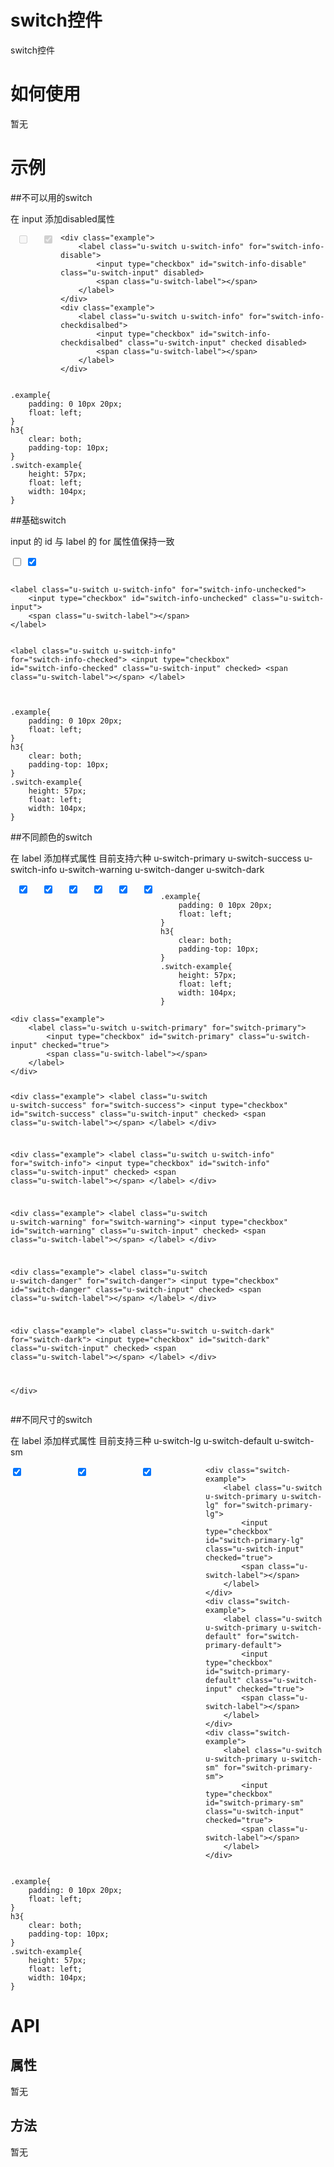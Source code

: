 # switch控件

switch控件

# 如何使用

暂无

# 示例


##不可以用的switch

在 input 添加disabled属性
<div class="example-content"><div class="example">
    <label class="u-switch u-switch-info" for="switch-info-disable">
        <input type="checkbox" id="switch-info-disable" class="u-switch-input" disabled>
        <span class="u-switch-label"></span>
    </label>
</div>
<div class="example">
    <label class="u-switch u-switch-info" for="switch-info-checkdisalbed">
        <input type="checkbox" id="switch-info-checkdisalbed" class="u-switch-input" checked disabled>
        <span class="u-switch-label"></span>
    </label>
</div>
</div>
<style>
.example{
    padding: 0 10px 20px;
    float: left;
}
h3{
    clear: both;
    padding-top: 10px;
}
.switch-example{    
    height: 57px;
    float: left;
    width: 104px;
}

</style>
<div class="examples-code"><pre><code>&lt;div class="example">
    &lt;label class="u-switch u-switch-info" for="switch-info-disable">
        &lt;input type="checkbox" id="switch-info-disable" class="u-switch-input" disabled>
        &lt;span class="u-switch-label">&lt;/span>
    &lt;/label>
&lt;/div>
&lt;div class="example">
    &lt;label class="u-switch u-switch-info" for="switch-info-checkdisalbed">
        &lt;input type="checkbox" id="switch-info-checkdisalbed" class="u-switch-input" checked disabled>
        &lt;span class="u-switch-label">&lt;/span>
    &lt;/label>
&lt;/div></code></pre>
</div>
<div class="examples-code"><pre><code>
.example{
    padding: 0 10px 20px;
    float: left;
}
h3{
    clear: both;
    padding-top: 10px;
}
.switch-example{    
    height: 57px;
    float: left;
    width: 104px;
}
</code></pre>
</div>

##基础switch

input 的 id 与 label 的 for 属性值保持一致
<div class="example-content">
<label class="u-switch u-switch-info" for="switch-info-unchecked">
    <input type="checkbox" id="switch-info-unchecked" class="u-switch-input">
    <span class="u-switch-label"></span>
</label>

<label class="u-switch u-switch-info" for="switch-info-checked">
    <input type="checkbox" id="switch-info-checked" class="u-switch-input" checked>
    <span class="u-switch-label"></span>
</label>
</div>
<style>
.example{
    padding: 0 10px 20px;
    float: left;
}
h3{
    clear: both;
    padding-top: 10px;
}
.switch-example{    
    height: 57px;
    float: left;
    width: 104px;
}

</style>
<div class="examples-code"><pre><code>
&lt;label class="u-switch u-switch-info" for="switch-info-unchecked">
    &lt;input type="checkbox" id="switch-info-unchecked" class="u-switch-input">
    &lt;span class="u-switch-label">&lt;/span>
&lt;/label>

&lt;label class="u-switch u-switch-info" for="switch-info-checked">
    &lt;input type="checkbox" id="switch-info-checked" class="u-switch-input" checked>
    &lt;span class="u-switch-label">&lt;/span>
&lt;/label></code></pre>
</div>
<div class="examples-code"><pre><code>
.example{
    padding: 0 10px 20px;
    float: left;
}
h3{
    clear: both;
    padding-top: 10px;
}
.switch-example{    
    height: 57px;
    float: left;
    width: 104px;
}
</code></pre>
</div>

##不同颜色的switch

在 label 添加样式属性
目前支持六种 u-switch-primary u-switch-success u-switch-info u-switch-warning u-switch-danger u-switch-dark
<style>
.example{
    padding: 0 10px 20px;
    float: left;
}
h3{
    clear: both;
    padding-top: 10px;
}
.switch-example{    
    height: 57px;
    float: left;
    width: 104px;
}

</style>
<div class="example-content"><div class="example">
    <label class="u-switch u-switch-primary" for="switch-primary">
        <input type="checkbox" id="switch-primary" class="u-switch-input" checked="true">
        <span class="u-switch-label"></span>
    </label>
</div>

<div class="example">
    <label class="u-switch u-switch-success" for="switch-success">
        <input type="checkbox" id="switch-success" class="u-switch-input" checked>
        <span class="u-switch-label"></span>
    </label>
</div>

<div class="example">
    <label class="u-switch u-switch-info" for="switch-info">
        <input type="checkbox" id="switch-info" class="u-switch-input" checked>
        <span class="u-switch-label"></span>
    </label>
</div>

<div class="example">
    <label class="u-switch u-switch-warning" for="switch-warning">
        <input type="checkbox" id="switch-warning" class="u-switch-input" checked>
        <span class="u-switch-label"></span>
    </label>
</div>

<div class="example">
    <label class="u-switch u-switch-danger" for="switch-danger">
        <input type="checkbox" id="switch-danger" class="u-switch-input" checked>
        <span class="u-switch-label"></span>
    </label>
</div>

<div class="example">
    <label class="u-switch u-switch-dark" for="switch-dark">
        <input type="checkbox" id="switch-dark" class="u-switch-input" checked>
        <span class="u-switch-label"></span>
    </label>
</div>

</div>
</div>
<div class="examples-code"><pre><code>
.example{
    padding: 0 10px 20px;
    float: left;
}
h3{
    clear: both;
    padding-top: 10px;
}
.switch-example{    
    height: 57px;
    float: left;
    width: 104px;
}
</code></pre>
</div>
<div class="examples-code"><pre><code>&lt;div class="example">
    &lt;label class="u-switch u-switch-primary" for="switch-primary">
        &lt;input type="checkbox" id="switch-primary" class="u-switch-input" checked="true">
        &lt;span class="u-switch-label">&lt;/span>
    &lt;/label>
&lt;/div>

&lt;div class="example">
    &lt;label class="u-switch u-switch-success" for="switch-success">
        &lt;input type="checkbox" id="switch-success" class="u-switch-input" checked>
        &lt;span class="u-switch-label">&lt;/span>
    &lt;/label>
&lt;/div>

&lt;div class="example">
    &lt;label class="u-switch u-switch-info" for="switch-info">
        &lt;input type="checkbox" id="switch-info" class="u-switch-input" checked>
        &lt;span class="u-switch-label">&lt;/span>
    &lt;/label>
&lt;/div>

&lt;div class="example">
    &lt;label class="u-switch u-switch-warning" for="switch-warning">
        &lt;input type="checkbox" id="switch-warning" class="u-switch-input" checked>
        &lt;span class="u-switch-label">&lt;/span>
    &lt;/label>
&lt;/div>

&lt;div class="example">
    &lt;label class="u-switch u-switch-danger" for="switch-danger">
        &lt;input type="checkbox" id="switch-danger" class="u-switch-input" checked>
        &lt;span class="u-switch-label">&lt;/span>
    &lt;/label>
&lt;/div>

&lt;div class="example">
    &lt;label class="u-switch u-switch-dark" for="switch-dark">
        &lt;input type="checkbox" id="switch-dark" class="u-switch-input" checked>
        &lt;span class="u-switch-label">&lt;/span>
    &lt;/label>
&lt;/div>

&lt;/div></code></pre>
</div>

##不同尺寸的switch

在 label 添加样式属性
目前支持三种 u-switch-lg u-switch-default u-switch-sm
<div class="example-content"><div class="switch-example">
    <label class="u-switch u-switch-primary u-switch-lg" for="switch-primary-lg">
        <input type="checkbox" id="switch-primary-lg" class="u-switch-input" checked="true">
        <span class="u-switch-label"></span>
    </label>
</div>
<div class="switch-example">
    <label class="u-switch u-switch-primary u-switch-default" for="switch-primary-default">
        <input type="checkbox" id="switch-primary-default" class="u-switch-input" checked="true">
        <span class="u-switch-label"></span>
    </label>
</div>
<div class="switch-example">
    <label class="u-switch u-switch-primary u-switch-sm" for="switch-primary-sm">
        <input type="checkbox" id="switch-primary-sm" class="u-switch-input" checked="true">
        <span class="u-switch-label"></span>
    </label>
</div>
</div>
<style>
.example{
    padding: 0 10px 20px;
    float: left;
}
h3{
    clear: both;
    padding-top: 10px;
}
.switch-example{    
    height: 57px;
    float: left;
    width: 104px;
}

</style>
<div class="examples-code"><pre><code>&lt;div class="switch-example">
    &lt;label class="u-switch u-switch-primary u-switch-lg" for="switch-primary-lg">
        &lt;input type="checkbox" id="switch-primary-lg" class="u-switch-input" checked="true">
        &lt;span class="u-switch-label">&lt;/span>
    &lt;/label>
&lt;/div>
&lt;div class="switch-example">
    &lt;label class="u-switch u-switch-primary u-switch-default" for="switch-primary-default">
        &lt;input type="checkbox" id="switch-primary-default" class="u-switch-input" checked="true">
        &lt;span class="u-switch-label">&lt;/span>
    &lt;/label>
&lt;/div>
&lt;div class="switch-example">
    &lt;label class="u-switch u-switch-primary u-switch-sm" for="switch-primary-sm">
        &lt;input type="checkbox" id="switch-primary-sm" class="u-switch-input" checked="true">
        &lt;span class="u-switch-label">&lt;/span>
    &lt;/label>
&lt;/div></code></pre>
</div>
<div class="examples-code"><pre><code>
.example{
    padding: 0 10px 20px;
    float: left;
}
h3{
    clear: both;
    padding-top: 10px;
}
.switch-example{    
    height: 57px;
    float: left;
    width: 104px;
}
</code></pre>
</div>


<!--### 示例1

示例1说明

### 示例2

示例2说-->

# API

## 属性

暂无
<!--### 属性1

属性1说明

### 属性2

属性2说明-->

## 方法

暂无
<!--### 方法1

方法1说明

### 方法2

方法2说明-->

